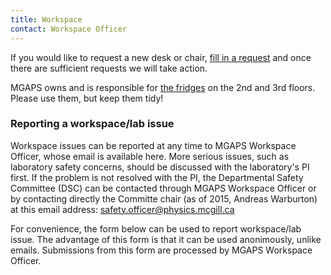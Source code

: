 ```yaml
---
title: Workspace
contact: Workspace Officer
---
```


If you would like to request a new desk or chair, [fill in a request](https://docs.google.com/forms/d/1AHg7v9S6xbFmzP0klGYk__JIEIj4YAagdHYVNN-tGEk/viewform) and once there are sufficient requests we will take action.

MGAPS owns and is responsible for [the fridges](/community/amenities.html) on the 2nd and 3rd floors. Please use them, but keep them tidy!

### Reporting a workspace/lab issue

Workspace issues can be reported at any time to MGAPS Workspace Officer, whose email is available here. More serious issues, such as laboratory safety concerns, should be discussed with the laboratory's PI first. If the problem is not resolved with the PI, the Departmental Safety Committee (DSC) can be contacted through MGAPS Workspace Officer or by contacting directly the Committe chair (as of 2015, Andreas Warburton) at this email address: [safety.officer@physics.mcgill.ca](mailto:safety.officer@physics.mcgill.ca)

For convenience, the form below can be used to report workspace/lab issue. The advantage of this form is that it can be used anonimously, unlike emails. Submissions from this form are processed by MGAPS Workspace Officer.